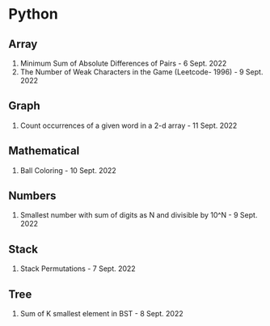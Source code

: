 # Python

## Array

1. Minimum Sum of Absolute Differences of Pairs  - 6 Sept. 2022
2. The Number of Weak Characters in the Game (Leetcode- 1996) - 9 Sept. 2022

## Graph
1. Count occurrences of a given word in a 2-d array   -  11 Sept. 2022

## Mathematical
1. Ball Coloring   - 10 Sept. 2022

## Numbers
1. Smallest number with sum of digits as N and divisible by 10^N  - 9 Sept. 2022

## Stack
1. Stack Permutations   - 7 Sept. 2022

## Tree
1. Sum of K smallest element in BST  -  8 Sept. 2022

